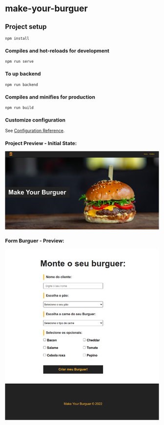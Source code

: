 # make-your-burguer

## Project setup
```
npm install
```

### Compiles and hot-reloads for development
```
npm run serve
```

### To up backend
```
npm run backend
```

### Compiles and minifies for production
```
npm run build
```

### Customize configuration
See [Configuration Reference](https://cli.vuejs.org/config/).

### Project Preview - Initial State:
![Imagem](/imagesReadMe/tela-inicial.jpeg "Preview - Banner")

### Form Burguer - Preview:
![Form](/imagesReadMe/form-image.png "Preview - Form")
